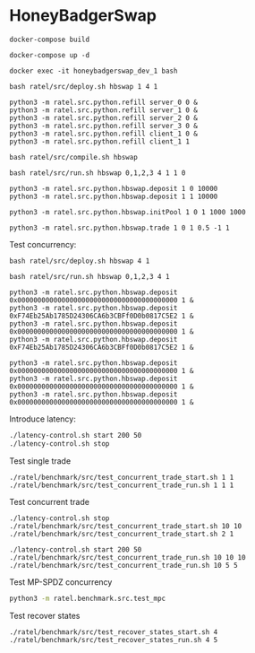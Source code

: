 # HoneyBadgerSwap

`docker-compose build`

`docker-compose up -d`

`docker exec -it honeybadgerswap_dev_1 bash`

`bash ratel/src/deploy.sh hbswap 1 4 1`

```
python3 -m ratel.src.python.refill server_0 0 &
python3 -m ratel.src.python.refill server_1 0 &
python3 -m ratel.src.python.refill server_2 0 &
python3 -m ratel.src.python.refill server_3 0 &
python3 -m ratel.src.python.refill client_1 0 &
python3 -m ratel.src.python.refill client_1 1
```

`bash ratel/src/compile.sh hbswap`

`bash ratel/src/run.sh hbswap 0,1,2,3 4 1 1 0`

```
python3 -m ratel.src.python.hbswap.deposit 1 0 10000
python3 -m ratel.src.python.hbswap.deposit 1 1 10000
```

`python3 -m ratel.src.python.hbswap.initPool 1 0 1 1000 1000`

`python3 -m ratel.src.python.hbswap.trade 1 0 1 0.5 -1 1`



Test concurrency:
```
bash ratel/src/deploy.sh hbswap 4 1

bash ratel/src/run.sh hbswap 0,1,2,3 4 1

python3 -m ratel.src.python.hbswap.deposit 0x0000000000000000000000000000000000000000 1 &
python3 -m ratel.src.python.hbswap.deposit 0xF74Eb25Ab1785D24306CA6b3CBFf0D0b0817C5E2 1 &
python3 -m ratel.src.python.hbswap.deposit 0x0000000000000000000000000000000000000000 1 &
python3 -m ratel.src.python.hbswap.deposit 0xF74Eb25Ab1785D24306CA6b3CBFf0D0b0817C5E2 1 &

python3 -m ratel.src.python.hbswap.deposit 0x0000000000000000000000000000000000000000 1 &
python3 -m ratel.src.python.hbswap.deposit 0x0000000000000000000000000000000000000000 1 &
python3 -m ratel.src.python.hbswap.deposit 0x0000000000000000000000000000000000000000 1 &

```

Introduce latency:
```bash
./latency-control.sh start 200 50
./latency-control.sh stop
```

Test single trade
```
./ratel/benchmark/src/test_concurrent_trade_start.sh 1 1
./ratel/benchmark/src/test_concurrent_trade_run.sh 1 1 1
```

Test concurrent trade
```
./latency-control.sh stop
./ratel/benchmark/src/test_concurrent_trade_start.sh 10 10
./ratel/benchmark/src/test_concurrent_trade_start.sh 2 1

./latency-control.sh start 200 50
./ratel/benchmark/src/test_concurrent_trade_run.sh 10 10 10
./ratel/benchmark/src/test_concurrent_trade_run.sh 10 5 5
```

Test MP-SPDZ concurrency
```bash
python3 -m ratel.benchmark.src.test_mpc
```

Test recover states
```bash
./ratel/benchmark/src/test_recover_states_start.sh 4
./ratel/benchmark/src/test_recover_states_run.sh 4 5
```

